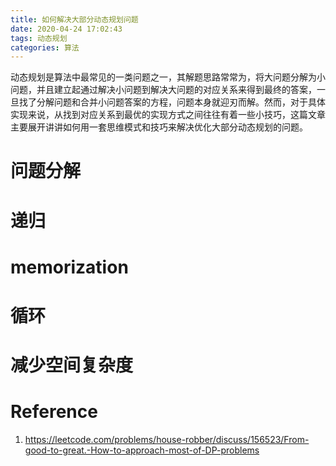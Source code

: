 ```yaml
---
title: 如何解决大部分动态规划问题
date: 2020-04-24 17:02:43
tags: 动态规划
categories: 算法
---
```

动态规划是算法中最常见的一类问题之一，其解题思路常常为，将大问题分解为小问题，并且建立起通过解决小问题到解决大问题的对应关系来得到最终的答案，一旦找了分解问题和合并小问题答案的方程，问题本身就迎刃而解。然而，对于具体实现来说，从找到对应关系到最优的实现方式之间往往有着一些小技巧，这篇文章主要展开讲讲如何用一套思维模式和技巧来解决优化大部分动态规划的问题。
<!-- more -->

# 问题分解
# 递归
# memorization
# 循环
# 减少空间复杂度
# Reference
1. https://leetcode.com/problems/house-robber/discuss/156523/From-good-to-great.-How-to-approach-most-of-DP-problems